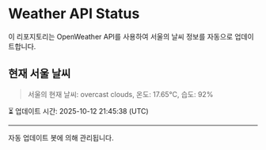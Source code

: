 
# Weather API Status

이 리포지토리는 OpenWeather API를 사용하여 서울의 날씨 정보를 자동으로 업데이트합니다.

## 현재 서울 날씨
> 서울의 현재 날씨: overcast clouds, 온도: 17.65°C, 습도: 92%

⏳ 업데이트 시간: 2025-10-12 21:45:38 (UTC)

---
자동 업데이트 봇에 의해 관리됩니다.

